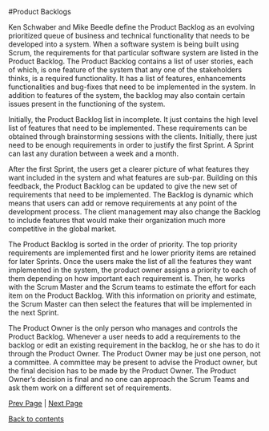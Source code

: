 #Product Backlogs

Ken Schwaber and Mike Beedle define the Product Backlog as an evolving prioritized queue of business and technical functionality that needs to be developed into a system. When a software system is being built using Scrum, the requirements for that particular software system are listed in the Product Backlog. The Product Backlog contains a list of user stories, each of which, is one feature of the system that any one of the stakeholders thinks, is a required functionality. It has a list of features, enhancements functionalities and bug-fixes that need to be implemented in the system. In addition to features of the system, the backlog may also contain certain issues present in the functioning of the system.

Initially, the Product Backlog list in incomplete. It just contains the high level list of features that need to be implemented. These requirements can be obtained through brainstorming sessions with the clients. Initially, there just need to be enough requirements in order to justify the first Sprint. A Sprint can last any duration between a week and a month.

After the first Sprint, the users get a clearer picture of what features they want included in the system and what features are sub-par. Building on this feedback, the Product Backlog can be updated to give the new set of requirements that need to be implemented. The Backlog is dynamic which means that users can add or remove requirements at any point of the development process. The client management may also change the Backlog to include features that would make their organization much more competitive in the global market.

The Product Backlog is sorted in the order of priority. The top priority requirements are implemented first and he lower priority items are retained for later Sprints. Once the users make the list of all the features they want implemented in the system, the product owner assigns a priority to each of them depending on how important each requirement is. Then, he works with the Scrum Master and the Scrum teams to estimate the effort for each item on the Product Backlog. With this information on priority and estimate, the Scrum Master can then select the features that will be implemented in the next Sprint.

The Product Owner is the only person who manages and controls the Product Backlog. Whenever a user needs to add a requirements to the backlog or edit an existing requirement in the backlog, he or she has to do it through the Product Owner. The Product Owner may be just one person, not a committee. A committee may be present to advise the Product owner, but the final decision has to be made by the Product Owner. The Product Owner’s decision is final and no one can approach the Scrum Teams and ask them work on a different set of requirements.

[Prev Page](https://github.com/Krithika-Balan2290/Scrum/blob/master/Scrum_Working.md) | [Next Page](https://github.com/Krithika-Balan2290/Scrum/blob/master/Scrum_Team.md)
 
 [Back to contents](https://github.com/Krithika-Balan2290/Scrum/blob/master/Index.md)
